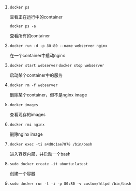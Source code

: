 1. `docker ps`

   查看正在运行中的container

   `docker ps -a`

   查看所有的container

2. `docker run -d -p 80:80 --name webserver nginx`

   在一个container中启动nginx

3. `docker start webserver`  `docker stop webserver`

   启动某个container中的服务

4. `docker rm -f webserver`

   删除某个container，但不是nginx image

5. `docker images`

   查看现存的images

6. `docker rmi nginx`

   删除nginx image

7. `docker exec -ti a4d8c1ae7878 /bin/bash`

   进入容器内部，并启动一个bash

8. `sudo docker create -it ubuntu:latest`

   创建一个容器

9. `sudo docker run -t -i -p 80:80 -v custom/httpd /bin/bash`